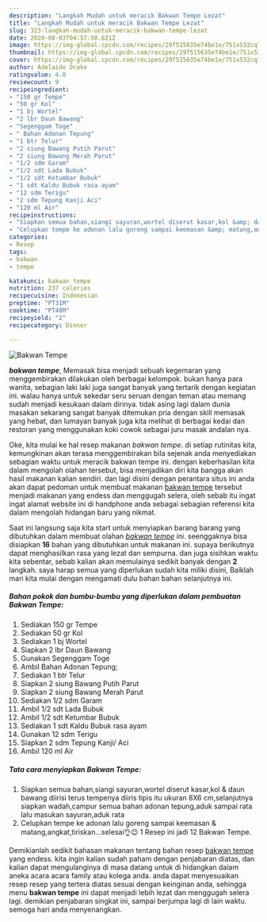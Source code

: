 ```yaml
---
description: "Langkah Mudah untuk meracik Bakwan Tempe Lezat"
title: "Langkah Mudah untuk meracik Bakwan Tempe Lezat"
slug: 323-langkah-mudah-untuk-meracik-bakwan-tempe-lezat
date: 2020-08-03T04:57:50.621Z
image: https://img-global.cpcdn.com/recipes/29f515635e74be1e/751x532cq70/bakwan-tempe-foto-resep-utama.jpg
thumbnail: https://img-global.cpcdn.com/recipes/29f515635e74be1e/751x532cq70/bakwan-tempe-foto-resep-utama.jpg
cover: https://img-global.cpcdn.com/recipes/29f515635e74be1e/751x532cq70/bakwan-tempe-foto-resep-utama.jpg
author: Adelaide Drake
ratingvalue: 4.8
reviewcount: 9
recipeingredient:
- "150 gr Tempe"
- "50 gr Kol"
- "1 bj Wortel"
- "2 lbr Daun Bawang"
- "Segenggam Toge"
- " Bahan Adonan Tepung"
- "1 btr Telur"
- "2 siung Bawang Putih Parut"
- "2 siung Bawang Merah Parut"
- "1/2 sdm Garam"
- "1/2 sdt Lada Bubuk"
- "1/2 sdt Ketumbar Bubuk"
- "1 sdt Kaldu Bubuk rasa ayam"
- "12 sdm Terigu"
- "2 sdm Tepung Kanji Aci"
- "120 ml Air"
recipeinstructions:
- "Siapkan semua bahan,siangi sayuran,wortel diserut kasar,kol &amp; daun bawang diirisi terus tempenya diiris tipis itu ukuran 8X6 cm,selanjutnya siapkan wadah,campur semua bahan adonan tepung,aduk sampai rata lalu masukan sayuran,aduk rata"
- "Celupkan tempe ke adonan lalu goreng sampai keemasan &amp; matang,angkat,tiriskan...selesai👌😉 1 Resep ini jadi 12 Bakwan Tempe."
categories:
- Resep
tags:
- bakwan
- tempe

katakunci: bakwan tempe 
nutrition: 237 calories
recipecuisine: Indonesian
preptime: "PT31M"
cooktime: "PT40M"
recipeyield: "2"
recipecategory: Dinner

---
```



![Bakwan Tempe](https://img-global.cpcdn.com/recipes/29f515635e74be1e/751x532cq70/bakwan-tempe-foto-resep-utama.jpg)

<b><i>bakwan tempe</i></b>, Memasak bisa menjadi sebuah kegemaran yang menggembirakan dilakukan oleh berbagai kelompok. bukan hanya para wanita, sebagian laki laki juga sangat banyak yang tertarik dengan kegiatan ini. walau hanya untuk sekedar seru seruan dengan teman atau memang sudah menjadi kesukaan dalam dirinya. tidak asing lagi dalam dunia masakan sekarang sangat banyak ditemukan pria dengan skill memasak yang hebat, dan lumayan banyak juga kita melihat di berbagai kedai dan restoran yang menggunakan koki cowok sebagai juru masak andalan nya.

Oke, kita mulai ke hal resep makanan <i>bakwan tempe</i>. di setiap rutinitas kita, kemungkinan akan terasa menggembirakan bila sejenak anda menyediakan sebagian waktu untuk meracik bakwan tempe ini. dengan keberhasilan kita dalam mengolah olahan tersebut, bisa menjadikan diri kita bangga akan hasil makanan kalian sendiri. dan lagi disini dengan perantara situs ini anda akan dapat pedoman untuk membuat makanan <u>bakwan tempe</u> tersebut menjadi makanan yang endess dan menggugah selera, oleh sebab itu ingat ingat alamat website ini di handphone anda sebagai sebagian referensi kita dalam mengolah hidangan baru yang nikmat.




Saat ini langsung saja kita start untuk menyiapkan barang barang yang dibutuhkan dalam membuat olahan <u><i>bakwan tempe</i></u> ini. seenggaknya bisa disiapkan <b>16</b> bahan yang dibutuhkan untuk makanan ini. supaya berikutnya dapat menghasilkan rasa yang lezat dan sempurna. dan juga sisihkan waktu kita sebentar, sebab kalian akan memulainya sedikit banyak dengan <b>2</b> langkah. saya harap semua yang diperlukan sudah kita miliki disini, Baiklah mari kita mulai dengan mengamati dulu bahan bahan selanjutnya ini.

<!--inarticleads1-->

##### Bahan pokok dan bumbu-bumbu yang diperlukan dalam pembuatan Bakwan Tempe:

1. Sediakan 150 gr Tempe
1. Sediakan 50 gr Kol
1. Sediakan 1 bj Wortel
1. Siapkan 2 lbr Daun Bawang
1. Gunakan Segenggam Toge
1. Ambil  Bahan Adonan Tepung;
1. Sediakan 1 btr Telur
1. Siapkan 2 siung Bawang Putih Parut
1. Siapkan 2 siung Bawang Merah Parut
1. Sediakan 1/2 sdm Garam
1. Ambil 1/2 sdt Lada Bubuk
1. Ambil 1/2 sdt Ketumbar Bubuk
1. Sediakan 1 sdt Kaldu Bubuk rasa ayam
1. Gunakan 12 sdm Terigu
1. Siapkan 2 sdm Tepung Kanji/ Aci
1. Ambil 120 ml Air




<!--inarticleads2-->

##### Tata cara menyiapkan Bakwan Tempe:

1. Siapkan semua bahan,siangi sayuran,wortel diserut kasar,kol &amp; daun bawang diirisi terus tempenya diiris tipis itu ukuran 8X6 cm,selanjutnya siapkan wadah,campur semua bahan adonan tepung,aduk sampai rata lalu masukan sayuran,aduk rata
1. Celupkan tempe ke adonan lalu goreng sampai keemasan &amp; matang,angkat,tiriskan...selesai👌😉 1 Resep ini jadi 12 Bakwan Tempe.




Demikianlah sedikit bahasan makanan tentang bahan resep <u>bakwan tempe</u> yang endess. kita ingin kalian sudah paham dengan penjabaran diatas, dan kalian dapat mengulanginya di masa datang untuk di hidangkan dalam aneka acara acara family atau kolega anda. anda dapat menyesuaikan resep resep yang tertera diatas sesuai dengan keinginan anda, sehingga menu <b>bakwan tempe</b> ini dapat menjadi lebih lezat dan menggugah selera lagi. demikian penjabaran singkat ini, sampai berjumpa lagi di lain waktu. semoga hari anda menyenangkan.
